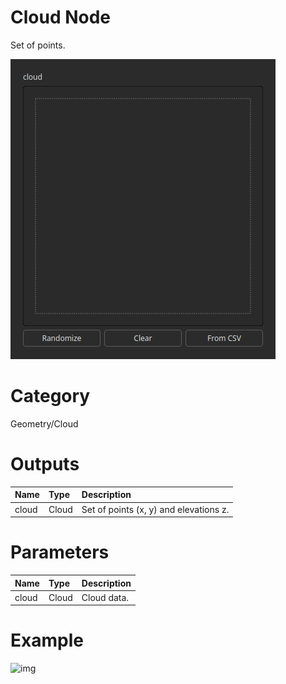 
Cloud Node
==========


Set of points.



![img](../../images/nodes/Cloud_settings.png)


# Category


Geometry/Cloud
# Outputs

|Name|Type|Description|
| :--- | :--- | :--- |
|cloud|Cloud|Set of points (x, y) and elevations z.|

# Parameters

|Name|Type|Description|
| :--- | :--- | :--- |
|cloud|Cloud|Cloud data.|

# Example


![img](../../images/nodes/Cloud.png)

